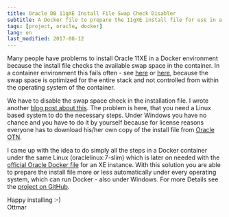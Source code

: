 ```yaml
---
title: Oracle DB 11gXE Install File Swap Check Disabler
subtitle: A Docker file to prepare the 11gXE install file for use in a container environment
tags: [project, oracle, docker]
lang: en
last_modified: 2017-08-12
---
```

Many people have problems to install Oracle 11XE in a Docker environment because the install file checks the available swap space in the container. In a container environment this fails often - see [here][1] or [here][2], because the swap space is optimized for the entire stack and not controlled from within the operating system of the container.

We have to disable the swap space check in the installation file. I wrote another [blog post about this][3]. The problem is here, that you need a Linux based system to do the necessary steps. Under Windows you have no chance and you have to do it by yourself because for license reasons everyone has to download his/her own copy of the install file from [Oracle OTN][4].

I came up with the idea to do simply all the steps in a Docker container under the same Linux (oraclelinux:7-slim) which is later on needed with the [official Oracle Docker file][5] for an XE instance. With this solution you are able to prepare the install file more or less automatically under every operating system, which can run Docker - also under Windows. For more Details see the [project on GitHub][6].

Happy installing :-)  
Ottmar

[1]: https://github.com/oracle/docker-images/issues/294#issuecomment-301465754
[2]: https://www.elastichosts.com/blog/oracle-database-installation-on-a-container-running-centos/
[3]: /posts/2017-03-21-pitfalls-with-oracle-11g-xe-and-docker-on-mac-os
[4]: http://www.oracle.com/technetwork/database/database-technologies/express-edition/downloads/index.html
[5]: https://github.com/oracle/docker-images/blob/master/OracleDatabase/dockerfiles/11.2.0.2/Dockerfile.xe
[6]: https://github.com/ogobrecht/docker-ora11xe-swap-check-disabler
